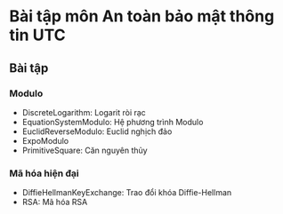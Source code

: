 # Bài tập môn An toàn bảo mật thông tin UTC
## Bài tập
### Modulo
* DiscreteLogarithm: Logarit ròi rạc
* EquationSystemModulo: Hệ phương trình Modulo
* EuclidReverseModulo: Euclid nghịch đảo
* ExpoModulo
* PrimitiveSquare: Căn nguyên thủy

### Mã hóa hiện đại
* DiffieHellmanKeyExchange: Trao đổi khóa Diffie-Hellman
* RSA: Mã hóa RSA
